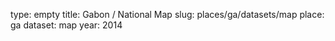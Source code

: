type: empty
title: Gabon / National Map
slug: places/ga/datasets/map
place: ga
dataset: map
year: 2014
